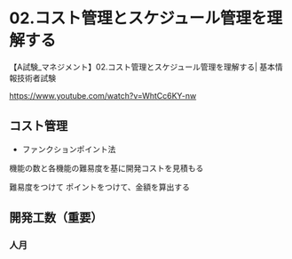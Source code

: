 # 02.コスト管理とスケジュール管理を理解する
【A試験_マネジメント】02.コスト管理とスケジュール管理を理解する| 基本情報技術者試験


https://www.youtube.com/watch?v=WhtCc6KY-nw

## コスト管理
+ ファンクションポイント法

機能の数と各機能の難易度を基に開発コストを見積もる

難易度をつけて
ポイントをつけて、金額を算出する

## 開発工数（重要）
### 人月
　　